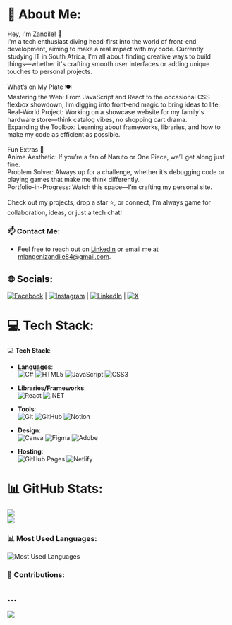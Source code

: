 # 💫 About Me:
Hey, I'm Zandile! 👋<br>I'm a tech enthusiast diving head-first into the world of front-end development, aiming to make a real impact with my code. Currently studying IT in South Africa, I'm all about finding creative ways to build things—whether it's crafting smooth user interfaces or adding unique touches to personal projects.<br><br>What’s on My Plate 🍽️<br>Mastering the Web: From JavaScript and React to the occasional CSS flexbox showdown, I’m digging into front-end magic to bring ideas to life.<br>Real-World Project: Working on a showcase website for my family's hardware store—think catalog vibes, no shopping cart drama.<br>Expanding the Toolbox: Learning about frameworks, libraries, and how to make my code as efficient as possible.<br><br>Fun Extras 🌌<br>Anime Aesthetic: If you’re a fan of Naruto or One Piece, we’ll get along just fine.<br>Problem Solver: Always up for a challenge, whether it’s debugging code or playing games that make me think differently.<br>Portfolio-in-Progress: Watch this space—I’m crafting my personal site. <br><br>Check out my projects, drop a star ⭐, or connect, I’m always game for collaboration, ideas, or just a tech chat!

### 📫 Contact Me:
- Feel free to reach out on [LinkedIn](link) or email me at [mlangenizandile84@gmail.com](mailto:mlangenizandile84@gmail.com).

## 🌐 Socials:

[![Facebook](https://img.shields.io/badge/Facebook-%231877F2.svg?logo=Facebook&logoColor=white)](https://facebook.com/ZeeMlangeni) | [![Instagram](https://img.shields.io/badge/Instagram-%23E4405F.svg?logo=Instagram&logoColor=white)](https://instagram.com/zeeicygirl) | [![LinkedIn](https://img.shields.io/badge/LinkedIn-%230077B5.svg?logo=linkedin&logoColor=white)](https://linkedin.com/in/ZandileMlangeni) | [![X](https://img.shields.io/badge/X-black.svg?logo=X&logoColor=white)](https://x.com/Zee❄️❄️icygirl)


# 💻 Tech Stack:
💻 **Tech Stack**:

- **Languages**:  
  ![C#](https://img.shields.io/badge/c%23-%23239120.svg?style=for-the-badge&logo=csharp&logoColor=white) 
  ![HTML5](https://img.shields.io/badge/html5-%23E34F26.svg?style=for-the-badge&logo=html5&logoColor=white) 
  ![JavaScript](https://img.shields.io/badge/javascript-%23323330.svg?style=for-the-badge&logo=javascript&logoColor=%23F7DF1E) 
  ![CSS3](https://img.shields.io/badge/css3-%231572B6.svg?style=for-the-badge&logo=css3&logoColor=white)

- **Libraries/Frameworks**:  
  ![React](https://img.shields.io/badge/react-%2320232a.svg?style=for-the-badge&logo=react&logoColor=%2361DAFB) 
  ![.NET](https://img.shields.io/badge/.NET-512BD4?style=for-the-badge&logo=dotnet&logoColor=white)

- **Tools**:  
  ![Git](https://img.shields.io/badge/git-%23F05033.svg?style=for-the-badge&logo=git&logoColor=white) 
  ![GitHub](https://img.shields.io/badge/github-%23121011.svg?style=for-the-badge&logo=github&logoColor=white) 
  ![Notion](https://img.shields.io/badge/notion-%23000000.svg?style=for-the-badge&logo=notion&logoColor=white)

- **Design**:  
  ![Canva](https://img.shields.io/badge/Canva-%2300C4CC.svg?style=for-the-badge&logo=Canva&logoColor=white) 
  ![Figma](https://img.shields.io/badge/figma-%23F24E1E.svg?style=for-the-badge&logo=figma&logoColor=white) 
  ![Adobe](https://img.shields.io/badge/adobe-%23FF0000.svg?style=for-the-badge&logo=adobe&logoColor=white)

- **Hosting**:  
  ![GitHub Pages](https://img.shields.io/badge/GitHub_Pages-%23327FC7.svg?style=for-the-badge&logo=github&logoColor=white) 
  ![Netlify](https://img.shields.io/badge/netlify-%23000000.svg?style=for-the-badge&logo=netlify&logoColor=#00C7B7)



# 📊 GitHub Stats:
![](https://github-readme-stats.vercel.app/api?username=ZeeMlangeni&theme=transparent&hide_border=true&include_all_commits=true&count_private=true)<br/>
![](https://github-readme-streak-stats.herokuapp.com/?user=ZeeMlangeni&theme=transparent&hide_border=true)<br/>

### 📊 Most Used Languages:

![Most Used Languages](https://github-readme-stats.vercel.app/api/top-langs/?username=ZeeMlangeni&theme=transparent&hide_border=true&include_all_commits=true&count_private=true&layout=compact)

### 🤝 Contributions:
...
---
[![](https://visitcount.itsvg.in/api?id=ZeeMlangeni&icon=0&color=10)](https://visitcount.itsvg.in)



<!-- Proudly created with GPRM ( https://gprm.itsvg.in ) -->

